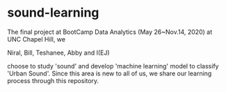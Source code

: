 # sound-learning

The final project at BootCamp Data Analytics (May 26~Nov.14, 2020) at UNC Chapel Hill, we

  Niral, Bill, Teshanee, Abby and I(EJ)

choose to study 'sound' and develop 'machine learning' model to classify 'Urban Sound'.
Since this area is new to all of us, we share our learning process through this repository.
